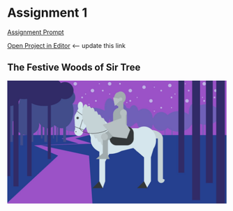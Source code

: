 # Assignment 1

[Assignment Prompt](prompt.md)

[Open Project in Editor](http://pucd2035-e-f15.github.io/class_notes/p5_lab.html?https://raw.githubusercontent.com/brinnathomsen/assignment_1/blob/master/sketch.js) <-- update this link

## The Festive Woods of Sir Tree

![Output](brinnathomsen.png)

